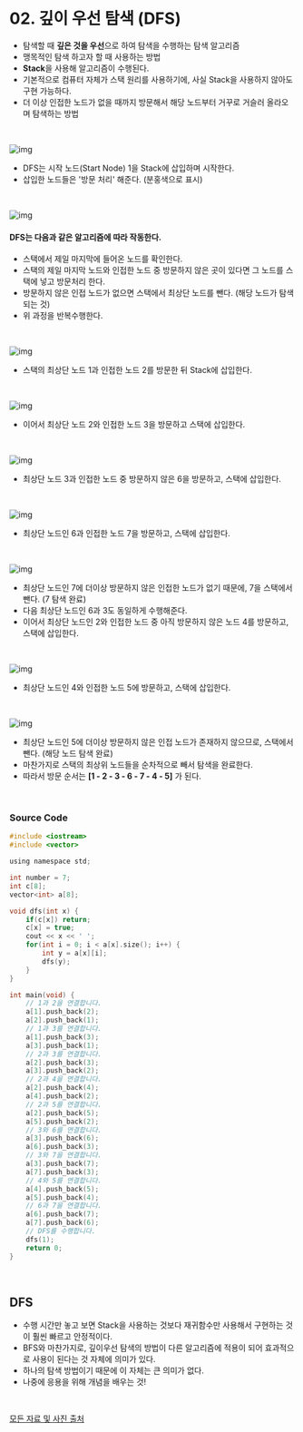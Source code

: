 # 02. 깊이 우선 탐색 (DFS)

* 탐색할 때 **깊은 것을 우선**으로 하여 탐색을 수행하는 탐색 알고리즘
* 맹목적인 탐색 하고자 할 때 사용하는 방법
* **Stack**을 사용해 알고리즘이 수행된다.
* 기본적으로 컴퓨터 자체가 스택 원리를 사용하기에, 사실 Stack을 사용하지 않아도 구현 가능하다.
* 더 이상 인접한 노드가 없을 때까지 방문해서 해당 노드부터 거꾸로 거슬러 올라오며 탐색하는 방법

<br/>

![img](https://postfiles.pstatic.net/MjAxODAzMTdfMTc3/MDAxNTIxMjY0MDc1MzM1.rGlxg-2GWDX6OEYiQlT_pDsa4fdv_B0RFlE3o2BSIVwg.zt_2AHCb2-GqfbuDquctT70H-usbk7eZDADMT4xgL5Eg.PNG.ndb796/image.png?type=w773)

* DFS는 시작 노드(Start Node) 1을 Stack에 삽입하며 시작한다.
* 삽입한 노드들은 '방문 처리' 해준다. (분홍색으로 표시)

<br/>

![img](https://postfiles.pstatic.net/MjAxODAzMTdfMjMw/MDAxNTIxMjY0MTQ1OTg5.gNUIOzqu8loBhfCqN-hlUa20O5cjb1Hkz1RTe6NVvkQg.pc8EJ73FHGpTl4goal5sW64Qn14NN2FM0xr77u2ca_4g.PNG.ndb796/image.png?type=w773)

#### DFS는 다음과 같은 알고리즘에 따라 작동한다.

* 스택에서 제일 마지막에 들어온 노드를 확인한다.
* 스택의 제일 마지막 노드와 인접한 노드 중 방문하지 않은 곳이 있다면 그 노드를 스택에 넣고 방문처리 한다.
* 방문하지 않은 인접 노드가 없으면 스택에서 최상단 노드를 뺀다. (해당 노드가 탐색 되는 것)
* 위 과정을 반복수행한다.

<br/>

![img](https://postfiles.pstatic.net/MjAxODAzMTdfMTk0/MDAxNTIxMjY1MTExMDE4.b7p18SHpL0TxJCY2BLqpaLgmi2JpsWkJuMq5RAFib4sg.Lz_0yi_rcCRq0Bo2nK244jJ1Ao1cGnq0y-_4ZFAnf2Ig.PNG.ndb796/image.png?type=w773)

* 스택의 최상단 노드 1과 인접한 노드 2를 방문한 뒤 Stack에 삽입한다.

<br/>

![img](https://postfiles.pstatic.net/MjAxODAzMTdfMjQw/MDAxNTIxMjY1MTU1NTgw.yrh-RHhWu3T1AnzlZsgyLk7tDsgISQEthZdhfQxBdjIg.26MHJ9QzSdNGnpN1OTkHtPWZwQ6LG3rKI0V5sdprXuEg.PNG.ndb796/image.png?type=w773)

* 이어서 최상단 노드 2와 인접한 노드 3을 방문하고 스택에 삽입한다.

<br/>

![img](https://postfiles.pstatic.net/MjAxODAzMTdfODYg/MDAxNTIxMjY1MTkzMDUw.xUGagQ1TDED7rqWbkr1aw1gLjsoMF1PSnatO6ovP8TIg.G_9G31tnhy0XWd4GwgzSZR4z_WAv25BAU_xNITT5oisg.PNG.ndb796/image.png?type=w773)

* 최상단 노드 3과 인접한 노드 중 방문하지 않은 6을 방문하고, 스택에 삽입한다.

<br/>

![img](https://postfiles.pstatic.net/MjAxODAzMTdfMTE3/MDAxNTIxMjY1MjM0NTY0.YBFS_448qzW4X4Hn6RaFzPNBWYB4pxxlnFqMTDbCPMkg.1i2uNRKi4dRDxEczYVJW5FRWhdyzv66iyGR20Zcbkhkg.PNG.ndb796/image.png?type=w773)

* 최상단 노드인 6과 인접한 노드 7을 방문하고, 스택에 삽입한다.

<br/>

![img](https://postfiles.pstatic.net/MjAxODAzMTdfMjUw/MDAxNTIxMjY1Mjc2MDI2.BVp_BH9dqzN-qnadovVdm-le_GjnKqjZbmfTD3uiImwg.rQRCEyuZAsHSpKT8b8mZo0JZWjxJ4hwPR8Vse1ZG5iUg.PNG.ndb796/image.png?type=w773)

* 최상단 노드인 7에 더이상 방문하지 않은 인접한 노드가 없기 때문에, 7을 스택에서 뺀다. (7 탐색 완료)
* 다음 최상단 노드인 6과 3도 동일하게 수행해준다.
* 이어서 최상단 노드인 2와 인접한 노드 중 아직 방문하지 않은 노드 4를 방문하고, 스택에 삽입한다.

<br/>

![img](https://postfiles.pstatic.net/MjAxODAzMTdfMjcz/MDAxNTIxMjY1MzIzMTYw.5qaRaOUOz_LZv24_0q-3GzL9PB2-SPzmKo-gsO2hIE8g.E_34TGUnaEVXAytbZCMrs4Cp7-JXmbGk7hJVd3x62I0g.PNG.ndb796/image.png?type=w773)

* 최상단 노드인 4와 인접한 노드 5에 방문하고, 스택에 삽입한다.

<br/>

![img](https://postfiles.pstatic.net/MjAxODAzMTdfMjcz/MDAxNTIxMjY1MzYyMzcw.j26WyNLoEphPtBjXIwHfnXU5OLJkH8aOlYZeryUPinog.rn0rB4phZPD6544P29EykTHwF4LYCTLl2_SRozQ2r2Ig.PNG.ndb796/image.png?type=w773)

* 최상단 노드인 5에 더이상 방문하지 않은 인접 노드가 존재하지 않으므로, 스택에서 뺀다. (해당 노드 탐색 완료)
* 마찬가지로 스택의 최상위 노드들을 순차적으로 빼서 탐색을 완료한다.
* 따라서 방문 순서는 **[1 - 2 - 3 - 6 - 7 - 4 - 5]** 가 된다.

<br/>

### Source Code

```c
#include <iostream>
#include <vector>

using namespace std;

int number = 7;
int c[8];
vector<int> a[8];

void dfs(int x) {
	if(c[x]) return;
	c[x] = true;
	cout << x << ' ';
	for(int i = 0; i < a[x].size(); i++) {
		int y = a[x][i];
		dfs(y);
	}
}

int main(void) {
	// 1과 2을 연결합니다. 
	a[1].push_back(2);
	a[2].push_back(1);
	// 1과 3를 연결합니다.
	a[1].push_back(3);
	a[3].push_back(1);
	// 2과 3를 연결합니다.
	a[2].push_back(3);
	a[3].push_back(2);
	// 2과 4을 연결합니다. 
	a[2].push_back(4);
	a[4].push_back(2);
	// 2과 5를 연결합니다.
	a[2].push_back(5);
	a[5].push_back(2);
	// 3와 6를 연결합니다.
	a[3].push_back(6);
	a[6].push_back(3);
	// 3와 7을 연결합니다.
	a[3].push_back(7);
	a[7].push_back(3);
	// 4와 5를 연결합니다.
	a[4].push_back(5);
	a[5].push_back(4);
	// 6과 7을 연결합니다.
	a[6].push_back(7);
	a[7].push_back(6); 
	// DFS를 수행합니다.
	dfs(1); 
	return 0;
}
```

<br/>

## DFS

* 수행 시간만 놓고 보면 Stack을 사용하는 것보다 재귀함수만 사용해서 구현하는 것이 훨씬 빠르고 안정적이다.
* BFS와 마찬가지로, 깊이우선 탐색의 방법이 다른 알고리즘에 적용이 되어 효과적으로 사용이 된다는 것 자체에 의미가 있다.
* 하나의 탐색 방법이기 때문에 이 자체는 큰 의미가 없다.
* 나중에 응용을 위해 개념을 배우는 것!

<br/>

[모든 자료 및 사진 출처](https://blog.naver.com/PostView.nhn?blogId=ndb796&logNo=221230944971&proxyReferer=https:%2F%2Fwww.google.com%2F)